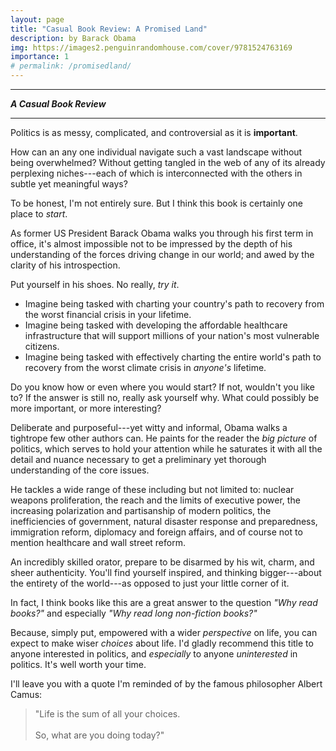 ```yaml
---
layout: page
title: "Casual Book Review: A Promised Land"
description: by Barack Obama
img: https://images2.penguinrandomhouse.com/cover/9781524763169
importance: 1
# permalink: /promisedland/
---
```


---

**_A Casual Book Review_**

---


Politics is as messy, complicated, and controversial as it is **important**. 

How can an any one individual navigate such a vast landscape without being overwhelmed? Without getting tangled in the web of any of its already perplexing niches---each of which is interconnected with the others in subtle yet meaningful ways?

To be honest, I'm not entirely sure. But I think this book is certainly one place to _start_.

As former US President Barack Obama walks you through his first term in office, it's almost impossible not to be impressed by the depth of his understanding of the forces driving change in our world; and awed by the clarity of his introspection.

Put yourself in his shoes. No really, _try it_.

- Imagine being tasked with charting your country's path to recovery from the worst financial crisis in your lifetime. 
- Imagine being tasked with developing the affordable healthcare infrastructure that will support millions of your nation's most vulnerable citizens.
- Imagine being tasked with effectively charting the entire world's path to recovery from the worst climate crisis in _anyone's_ lifetime.

Do you know how or even where you would start? If not, wouldn't you like to? If the answer is still no, really ask yourself why. What could possibly be more important, or more interesting?

Deliberate and purposeful---yet witty and informal, Obama walks a tightrope few other authors can. He paints for the reader the _big picture_ of politics, which serves to hold your attention while he saturates it with all the detail and nuance necessary to get a preliminary yet thorough understanding of the core issues.

He tackles a wide range of these including but not limited to: nuclear weapons proliferation, the reach and the limits of executive power, the increasing polarization and partisanship of modern politics, the inefficiencies of government, natural disaster response and preparedness, immigration reform, diplomacy and foreign affairs, and of course not to mention healthcare and wall street reform. 

An incredibly skilled orator, prepare to be disarmed by his wit, charm, and sheer authenticity. You'll find yourself inspired, and thinking bigger---about the entirety of the world---as opposed to just your little corner of it.

In fact, I think books like this are a great answer to the question _"Why read books?"_  and especially _"Why read long non-fiction books?"_

Because, simply put, empowered with a wider _perspective_ on life, you can expect to make wiser _choices_ about life. I'd gladly recommend this title to anyone interested in politics, and _especially_ to anyone _uninterested_ in politics. It's well worth your time.

I'll leave you with a quote I'm reminded of by the famous philosopher Albert Camus:

>   "Life is the sum of all your choices. <br /> <br />  So, what are you doing today?"



